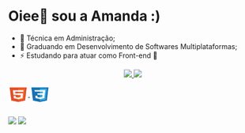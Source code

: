 # Oiee💖 sou a Amanda :)

- 🌱 Técnica em Administração;
- 🌱 Graduando em Desenvolvimento de Softwares Multiplataformas;
- ⚡ Estudando para atuar como Front-end 🙂

<div align="center">
  <a href="https://github.com/mandis-ncs">
  <img height="180em" src="https://github-readme-stats.vercel.app/api?username=mandis-ncs&show_icons=true&theme=tokyonight&include_all_commits=true&count_private=true"/>
  <img height="180em" src="https://github-readme-stats.vercel.app/api/top-langs/?username=mandis-ncs&layout=compact&langs_count=7&theme=tokyonight"/>
</div>
  
 <div style="display: inline_block"><br>
    <img align="center" alt="Mandis-HTML" height="30" width="40" src="https://raw.githubusercontent.com/devicons/devicon/master/icons/html5/html5-original.svg">
    <img align="center" alt="Mandis-CSS" height="30" width="40" src="https://raw.githubusercontent.com/devicons/devicon/master/icons/css3/css3-original.svg">
 </div> 
  
  ##

 <div>
   <a href="https://www.linkedin.com/in/amanda-n-castro/" target="_blank"><img src="https://img.shields.io/badge/-LinkedIn-%230077B5?style=for-the-badge&logo=linkedin&logoColor=white" target="_blank"></a> 
     <a href="mailto:amnd.castro@gmail.com" target="_blank"><img src="https://img.shields.io/badge/Gmail-D14836?style=for-the-badge&logo=gmail&logoColor=white" target="_blank"></a> 
   
 </div>
